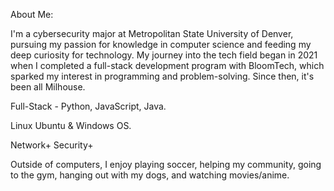 About Me:

I'm a cybersecurity major at Metropolitan State University of Denver, pursuing my passion for knowledge in computer science and feeding my deep curiosity for technology. My journey into the tech field began in 2021 when I completed a full-stack development program with BloomTech, which sparked my interest in programming and problem-solving. Since then, it's been all Milhouse.  

Full-Stack - Python, JavaScript, Java.

Linux Ubuntu & Windows OS.

Network+ Security+

Outside of computers, I enjoy playing soccer, helping my community, going to the gym, hanging out with my dogs, and watching movies/anime. 


